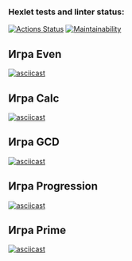 ### Hexlet tests and linter status:
[![Actions Status](https://github.com/pavelchervonenko/java-project-61/actions/workflows/hexlet-check.yml/badge.svg)](https://github.com/pavelchervonenko/java-project-61/actions) [![Maintainability](https://api.codeclimate.com/v1/badges/e8058791fc1888b5b603/maintainability)](https://codeclimate.com/github/pavelchervonenko/java-project-61/maintainability)
## Игра Even
[![asciicast](https://asciinema.org/a/1PNXZSRi6eSDVfdDvgB5qMW73.svg)](https://asciinema.org/a/1PNXZSRi6eSDVfdDvgB5qMW73)

## Игра Calc
[![asciicast](https://asciinema.org/a/M0ax9VWtSrufqS5nMgb5bAWWu.svg)](https://asciinema.org/a/M0ax9VWtSrufqS5nMgb5bAWWu)

## Игра GCD
[![asciicast](https://asciinema.org/a/M0ax9VWtSrufqS5nMgb5bAWWu.svg)](https://asciinema.org/a/M0ax9VWtSrufqS5nMgb5bAWWu)

## Игра Progression
[![asciicast](https://asciinema.org/a/zoRojO09N6k08kAoyVEUoQHkh.svg)](https://asciinema.org/a/zoRojO09N6k08kAoyVEUoQHkh)

## Игра Prime
[![asciicast](https://asciinema.org/a/bj4F2i5DfJD98MedygA8mxYIe.svg)](https://asciinema.org/a/bj4F2i5DfJD98MedygA8mxYIe)

